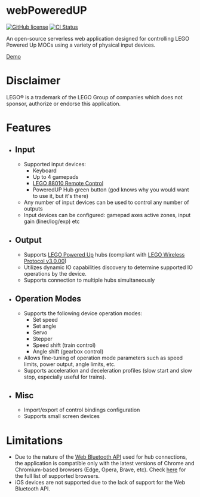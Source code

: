 # webPoweredUP

[![GitHub license](https://img.shields.io/github/license/nvsukhanov/webPoweredUP)](https://github.com/nvsukhanov/webPoweredUP/blob/main/LICENSE.md)
[![CI Status](https://github.com/nvsukhanov/webPoweredUP/actions/workflows/ci.yml/badge.svg)](https://github.com/nvsukhanov/webPoweredUP/actions)

An open-source serverless web application designed for controlling LEGO Powered Up MOCs using a variety of physical input devices.

[Demo](https://webpoweredup.pages.dev)

# Disclaimer

LEGO® is a trademark of the LEGO Group of companies which does not sponsor, authorize or endorse this application.

# Features

- ## Input
    - Supported input devices:
        - Keyboard
        - Up to 4 gamepads
        - [LEGO 88010 Remote Control](https://www.lego.com/en-us/product/remote-control-88010)
        - PoweredUP Hub green button (god knows why you would want to use it, but it's there)
    - Any number of input devices can be used to control any number of outputs
    - Input devices can be configured: gamepad axes active zones, input gain (liner/log/exp) etc

- ## Output
    - Supports [LEGO Powered Up](https://www.lego.com/en-us/themes/powered-up/about) hubs (compliant with [LEGO Wireless Protocol v3.0.00](https://lego.github.io/lego-ble-wireless-protocol-docs/index.html))
    - Utilizes dynamic IO capabilities discovery to determine supported IO operations by the device.
    - Supports connection to multiple hubs simultaneously

- ## Operation Modes
    - Supports the following device operation modes:
        - Set speed
        - Set angle
        - Servo
        - Stepper
        - Speed shift (train control)
        - Angle shift (gearbox control)
    - Allows fine-tuning of operation mode parameters such as speed limits, power output, angle limits, etc.
    - Supports acceleration and deceleration profiles (slow start and slow stop, especially useful for trains).

- ## Misc
    - Import/export of control bindings configuration
    - Supports small screen devices

# Limitations

- Due to the nature of the [Web Bluetooth API](https://developer.mozilla.org/en-US/docs/Web/API/Web_Bluetooth_API) used for hub connections, the application is compatible only with the latest versions of Chrome and Chromium-based browsers (Edge, Opera, Brave, etc). Check [here](https://caniuse.com/web-bluetooth) for the full list of supported browsers.
- iOS devices are not supported due to the lack of support for the Web Bluetooth API.
